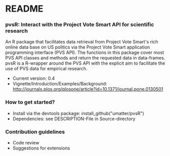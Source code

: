 # README #


### pvsR: Interact with the Project Vote Smart API for scientific research  ###

An R package that facilitates data retrieval from Project Vote Smart's rich online data base on US politics via the Project Vote Smart application programming interface (PVS API). The functions in this package cover most PVS API classes and methods and return the requested data in data-frames. pvsR is a R-wrapper around the PVS API with the explicit aim to facilitate the use of PVS data for empirical research.

* Current version: 0.4
* Vignette/Introduction/Examples/Background: http://journals.plos.org/plosone/article?id=10.1371/journal.pone.0130501 

### How to get started? ###

* Install via the devtools package: install_github("umatter/pvsR")
* Dependencies: see DESCRIPTION-File in Source-directory

### Contribution guidelines ###

* Code review
* Suggestions for extensions
